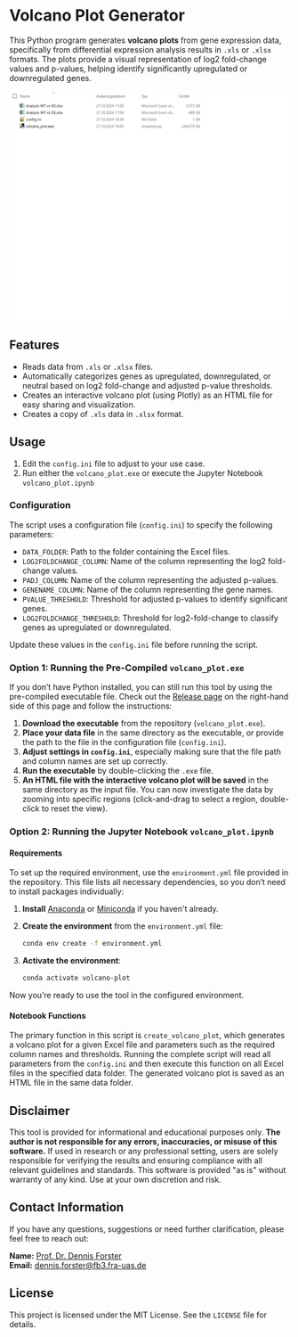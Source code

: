 # Volcano Plot Generator

This Python program generates **volcano plots** from gene expression data, specifically from differential expression analysis results in `.xls` or `.xlsx` formats. The plots provide a visual representation of log2 fold-change values and p-values, helping identify significantly upregulated or downregulated genes.

![Example Usage Animation](https://github.com/dennisforster/volcano_plot_generator/blob/main/examples/usage.gif)

## Features

-   Reads data from `.xls` or `.xlsx` files.
-   Automatically categorizes genes as upregulated, downregulated, or neutral based on log2 fold-change and adjusted p-value thresholds.
-   Creates an interactive volcano plot (using Plotly) as an HTML file for easy sharing and visualization.
-   Creates a copy of `.xls` data in `.xlsx` format.

## Usage

1. Edit the `config.ini` file to adjust to your use case.
2. Run either the `volcano_plot.exe` or execute the Jupyter Notebook `volcano_plot.ipynb`

### Configuration

The script uses a configuration file (`config.ini`) to specify the following parameters:

-   `DATA_FOLDER`: Path to the folder containing the Excel files.
-   `LOG2FOLDCHANGE_COLUMN`: Name of the column representing the log2 fold-change values.
-   `PADJ_COLUMN`: Name of the column representing the adjusted p-values.
-   `GENENAME_COLUMN`: Name of the column representing the gene names.
-   `PVALUE_THRESHOLD`: Threshold for adjusted p-values to identify significant genes.
-   `LOG2FOLDCHANGE_THRESHOLD`: Threshold for log2-fold-change to classify genes as upregulated or downregulated.

Update these values in the `config.ini` file before running the script.

### Option 1: Running the Pre-Compiled `volcano_plot.exe`

If you don’t have Python installed, you can still run this tool by using the pre-compiled executable file. Check out the [Release page](https://github.com/dennisforster/volcano_plot_generator/releases/tag/v1.0.0) on the right-hand side of this page and follow the instructions:

1. **Download the executable** from the repository (`volcano_plot.exe`).
2. **Place your data file** in the same directory as the executable, or provide the path to the file in the configuration file (`config.ini`).
3. **Adjust settings in `config.ini`**, especially making sure that the file path and column names are set up correctly.
4. **Run the executable** by double-clicking the `.exe` file.
5. **An HTML file with the interactive volcano plot will be saved** in the same directory as the input file.
   You can now investigate the data by zooming into specific regions (click-and-drag to select a region, double-click to reset the view).

### Option 2: Running the Jupyter Notebook `volcano_plot.ipynb`

#### Requirements

To set up the required environment, use the `environment.yml` file provided in the repository. This file lists all necessary dependencies, so you don’t need to install packages individually:

1. **Install** [Anaconda](https://www.anaconda.com/products/distribution) or [Miniconda](https://docs.conda.io/en/latest/miniconda.html) if you haven't already.
2. **Create the environment** from the `environment.yml` file:

    ```bash
    conda env create -f environment.yml
    ```

3. **Activate the environment**:

    ```bash
    conda activate volcano-plot
    ```

Now you’re ready to use the tool in the configured environment.

#### Notebook Functions

The primary function in this script is `create_volcano_plot`, which generates a volcano plot for a given Excel file and parameters such as the required column names and thresholds.
Running the complete script will read all parameters from the `config.ini` and then execute this function on all Excel files in the specified data folder.
The generated volcano plot is saved as an HTML file in the same data folder.

## Disclaimer

This tool is provided for informational and educational purposes only. **The author is not responsible for any errors, inaccuracies, or misuse of this software.** If used in research or any professional setting, users are solely responsible for verifying the results and ensuring compliance with all relevant guidelines and standards. This software is provided "as is" without warranty of any kind. Use at your own discretion and risk.

## Contact Information

If you have any questions, suggestions or need further clarification, please feel free to reach out:

**Name:** [Prof. Dr. Dennis Forster](https://www.frankfurt-university.de/index.php?id=11587)  
**Email:** dennis.forster@fb3.fra-uas.de

## License

This project is licensed under the MIT License. See the `LICENSE` file for details.
